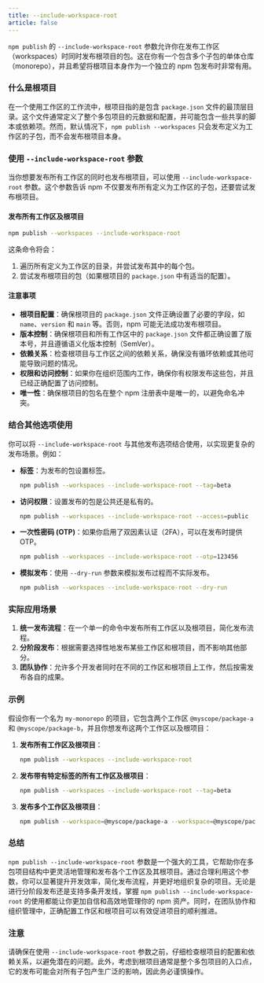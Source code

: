 ```yaml
---
title: --include-workspace-root
article: false
---
```


`npm publish` 的 `--include-workspace-root` 参数允许你在发布工作区（workspaces）时同时发布根项目的包。这在你有一个包含多个子包的单体仓库（monorepo），并且希望将根项目本身作为一个独立的 npm 包发布时非常有用。

### 什么是根项目

在一个使用工作区的工作流中，根项目指的是包含 `package.json` 文件的最顶层目录。这个文件通常定义了整个多包项目的元数据和配置，并可能包含一些共享的脚本或依赖项。然而，默认情况下，`npm publish --workspaces` 只会发布定义为工作区的子包，而不会发布根项目本身。

### 使用 `--include-workspace-root` 参数

当你想要发布所有工作区的同时也发布根项目，可以使用 `--include-workspace-root` 参数。这个参数告诉 npm 不仅要发布所有定义为工作区的子包，还要尝试发布根项目。

#### 发布所有工作区及根项目

```bash
npm publish --workspaces --include-workspace-root
```

这条命令将会：

1. 遍历所有定义为工作区的目录，并尝试发布其中的每个包。
2. 尝试发布根项目的包（如果根项目的 `package.json` 中有适当的配置）。

#### 注意事项

- **根项目配置**：确保根项目的 `package.json` 文件正确设置了必要的字段，如 `name`、`version` 和 `main` 等。否则，npm 可能无法成功发布根项目。
- **版本控制**：确保根项目和所有工作区中的 `package.json` 文件都正确设置了版本号，并且遵循语义化版本控制（SemVer）。
- **依赖关系**：检查根项目与工作区之间的依赖关系，确保没有循环依赖或其他可能导致问题的情况。
- **权限和访问控制**：如果你在组织范围内工作，确保你有权限发布这些包，并且已经正确配置了访问控制。
- **唯一性**：确保根项目的包名在整个 npm 注册表中是唯一的，以避免命名冲突。

### 结合其他选项使用

你可以将 `--include-workspace-root` 与其他发布选项结合使用，以实现更复杂的发布场景。例如：

- **标签**：为发布的包设置标签。
  
  ```bash
  npm publish --workspaces --include-workspace-root --tag=beta
  ```

- **访问权限**：设置发布的包是公共还是私有的。
  
  ```bash
  npm publish --workspaces --include-workspace-root --access=public
  ```

- **一次性密码 (OTP)**：如果你启用了双因素认证（2FA），可以在发布时提供 OTP。
  
  ```bash
  npm publish --workspaces --include-workspace-root --otp=123456
  ```

- **模拟发布**：使用 `--dry-run` 参数来模拟发布过程而不实际发布。
  
  ```bash
  npm publish --workspaces --include-workspace-root --dry-run
  ```

### 实际应用场景

1. **统一发布流程**：在一个单一的命令中发布所有工作区以及根项目，简化发布流程。
2. **分阶段发布**：根据需要选择性地发布某些工作区和根项目，而不影响其他部分。
3. **团队协作**：允许多个开发者同时在不同的工作区和根项目上工作，然后按需发布各自的成果。

### 示例

假设你有一个名为 `my-monorepo` 的项目，它包含两个工作区 `@myscope/package-a` 和 `@myscope/package-b`，并且你想发布这两个工作区以及根项目：

1. **发布所有工作区及根项目**：
   ```bash
   npm publish --workspaces --include-workspace-root
   ```

2. **发布带有特定标签的所有工作区及根项目**：
   ```bash
   npm publish --workspaces --include-workspace-root --tag=beta
   ```

3. **发布多个工作区及根项目**：
   ```bash
   npm publish --workspace=@myscope/package-a --workspace=@myscope/package-b --include-workspace-root
   ```

### 总结

`npm publish --include-workspace-root` 参数是一个强大的工具，它帮助你在多包项目结构中更灵活地管理和发布各个工作区及其根项目。通过合理利用这个参数，你可以显著提升开发效率，简化发布流程，并更好地组织复杂的项目。无论是进行分阶段发布还是支持多条开发线，掌握 `npm publish --include-workspace-root` 的使用都能让你更加自信和高效地管理你的 npm 资产。同时，在团队协作和组织管理中，正确配置工作区和根项目可以有效促进项目的顺利推进。

### 注意

请确保在使用 `--include-workspace-root` 参数之前，仔细检查根项目的配置和依赖关系，以避免潜在的问题。此外，考虑到根项目通常是整个多包项目的入口点，它的发布可能会对所有子包产生广泛的影响，因此务必谨慎操作。
